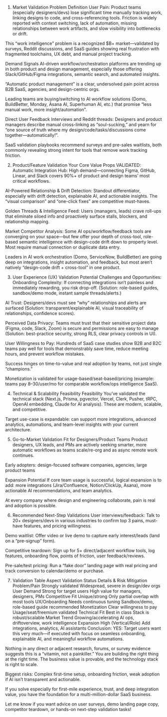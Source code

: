1. Market Validation
Problem Definition
User Pain: Product teams (especially designers/devs) lose significant time manually tracking work, linking designs to code, and cross-referencing tools. Friction is widely reported with context switching, lack of automation, missing relationships between work artifacts, and slow visibility into bottlenecks or drift.

This “work intelligence” problem is a recognized $B+ market—validated by surveys, Reddit discussions, and SaaS guides showing real frustration with fragmented toolchains, UX debt, and manual project tracking.​

Demand Signals
AI-driven workflow/orchestration platforms are trending up in both product and design management, especially those offering Slack/GitHub/Figma integrations, semantic search, and automated insights.​

“Automatic product management” is a clear, undersolved pain point across B2B SaaS, agencies, and design-centric orgs.

Leading teams are buying/switching to AI workflow solutions (Domo, BuildBetter, Monday, Asana AI, Superhuman AI, etc.) that promise “less manual work, more insight/automation”.​

Direct User Feedback
Interviews and Reddit threads: Designers and product managers describe manual cross-linking as “soul-sucking,” and yearn for “one source of truth where my design/code/tasks/discussions come together—automatically!”.​

SaaS validation playbooks recommend surveys and pre-sales waitlists, both commonly revealing strong intent for tools that remove work tracking friction.​

2. Product/Feature Validation
Your Core Value Props VALIDATED:
Automatic Integration Hub: High demand—connecting Figma, GitHub, Linear, and Slack covers 90%+ of product and design teams’ most critical workflows.​

AI-Powered Relationship & Drift Detection: Standout differentiator, especially with drift detection, explainable AI, and actionable insights. The “visual comparison” and “one-click fixes” are competitive must-haves.​

Golden Threads & Intelligence Feed: Users (managers, leads) crave roll-ups that eliminate siloed info and proactively surface stalls, blockers, and relationship mapping.​

Market Competitor Analysis:
Some AI ops/workflow/feedback tools are converging on your space—but few offer your depth of cross-tool, role-based semantic intelligence with design-code drift down to property level. Most require manual connection or duplicate data entry.​

Leaders in AI work orchestration (Domo, ServiceNow, BuildBetter) are going deep on integrations, insight automation, and feedback, but most aren’t natively “design-code drift + cross-tool” in one product.​

3. User Experience (UX) Validation
Potential Challenges and Opportunities:
Onboarding Complexity: If connecting integrations isn’t painless and immediately rewarding, you risk drop-off. (Solution: role-based guides, sandbox/demo mode, instant sample threads/alerts.)

AI Trust: Designers/devs must see “why” relationships and alerts are surfaced (Solution: transparent/explainable AI, visual traceability of relationships, confidence scores).

Perceived Data Privacy: Teams must trust that their sensitive project data (Figma, code, Slack, Zoom) is secure and permissions are easy to manage (Solution: best-practice security, strong RLS, clear privacy controls in UI).

User Willingness to Pay:
Hundreds of SaaS case studies show B2B and B2C teams pay well for tools that demonstrably save time, reduce meeting hours, and prevent workflow mistakes.​

Success hinges on time-to-value and real adoption by teams, not just single “champions.”

Monetization is validated for usage-based/seat-based/pricing (example: teams pay $8–$30/user/mo for comparable workflow/ops intelligence SaaS).​

4. Technical & Scalability Feasibility
Feasibility
You’ve validated the technical stack (Next.js, Prisma, pgvector, Vercel, Clerk, Pusher, tRPC, OpenAI embedding, Claude for AI analysis). These are modern, scalable, and competitive.

Target use-case is expandable: can support more integrations, advanced analytics, automations, and team-level insights with your current architecture.

5. Go-to-Market Validation
Fit for Designers/Product Teams
Product designers, UX leads, and PMs are actively seeking smarter, more automatic workflows as teams scale/re-org and as async remote work continues.​

Early adopters: design-focused software companies, agencies, large product teams

Expansion Potential
If core team usage is successful, logical expansion is to add: more integrations (Jira/Confluence, Notion/ClickUp, Asana), more actionable AI recommendations, and team analytics.

At every company where design and engineering collaborate, pain is real and adoption is possible.

6. Recommended Next-Step Validations
User interviews/feedback: Talk to 20+ designers/devs in various industries to confirm top 3 pains, must-have features, and pricing willingness.

Demo waitlist: Offer video or live demo to capture early interest/leads (land on a “pre-signup” form).

Competitive teardown: Sign up for 5+ direct/adjacent workflow tools, log features, onboarding flow, points of friction, user feedback/reviews.

Pre-sale/test pricing: Run a “fake door” landing page with real pricing and track conversion to calendar/demo or purchase.

7. Validation Table
Aspect	Validation Status	Details & Risk Mitigation
Problem/Pain	Strongly validated	Widespread, severe in design/dev orgs
User Demand	Strong for target users	High value for managers, designers, PMs
Competitive Fit	Unique/strong	Only partial overlap with most tools
UX/Onboarding	Needs continuous tuning	Sandbox/demo, role-based guide recommended
Monetization	Clear willingness to pay	Usage/seat/freemium validated
Technical Fit	Best in class	Stack is robust/scalable
Market Trend	Growing/accelerating	AI ops, driftoverview, work intelligence
Expansion	High (Vertical/Role)	Add integrations, analytics, AI assistants
Conclusion:
YES: Target users want this very much—if executed with focus on seamless onboarding, explainable AI, and meaningful workflow automations.

Nothing in any direct or adjacent research, forums, or survey evidence suggests this is a “vitamin, not a painkiller.” You are building the right thing at the right time. The business value is provable, and the technology stack is right to scale.

Biggest risks: Complex first-time setup, onboarding friction, weak adoption if AI isn’t transparent and actionable.

If you solve especially for first-mile experience, trust, and deep integration value, you have the foundation for a multi-million-dollar SaaS business.

Let me know if you want advice on user surveys, demo landing page copy, competitor teardown, or hands-on next-step validation tasks!
